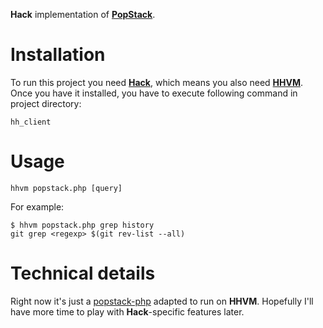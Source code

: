 **Hack** implementation of [**PopStack**](https://github.com/rafalwrzeszcz/popstack).

# Installation

To run this project you need [**Hack**](https://docs.hhvm.com/hack/getting-started/getting-started), which means you
also need [**HHVM**](https://docs.hhvm.com/hhvm/installation/introduction). Once you have it installed, you have to
execute following command in project directory:

```
hh_client
```

# Usage

```
hhvm popstack.php [query]
```

For example:

```
$ hhvm popstack.php grep history
git grep <regexp> $(git rev-list --all)
```

# Technical details

Right now it's just a [popstack-php](https://github.com/rafalwrzeszcz/popstack/tree/popstack-php) adapted to run on
**HHVM**. Hopefully I'll have more time to play with **Hack**-specific features later.

